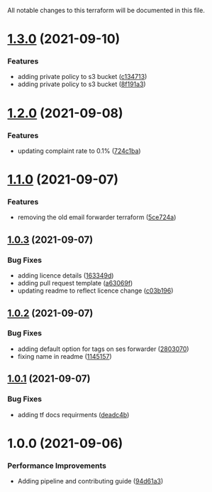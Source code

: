 All notable changes to this terraform will be documented in this file.

# [1.3.0](https://github.com/and-digital/terraform-aws-ses/compare/v1.2.0...v1.3.0) (2021-09-10)


### Features

* adding private policy to s3 bucket ([c134713](https://github.com/and-digital/terraform-aws-ses/commit/c134713a6fe493ef4c4ef902049f73ce1ca130ce))
* adding private policy to s3 bucket ([8f191a3](https://github.com/and-digital/terraform-aws-ses/commit/8f191a3efedfbaceb70c45ebbd28fc5409471ced))

# [1.2.0](https://github.com/and-digital/terraform-aws-ses/compare/v1.1.0...v1.2.0) (2021-09-08)


### Features

* updating complaint rate to 0.1% ([724c1ba](https://github.com/and-digital/terraform-aws-ses/commit/724c1ba7ea3fe956bfa47dc8e0aae906b0bbe42e))

# [1.1.0](https://github.com/and-digital/terraform-aws-ses/compare/v1.0.3...v1.1.0) (2021-09-07)


### Features

* removing the old email forwarder terraform ([5ce724a](https://github.com/and-digital/terraform-aws-ses/commit/5ce724a4b5687d8a164690bfacaec365640f6669))

## [1.0.3](https://github.com/and-digital/terraform-aws-ses/compare/v1.0.2...v1.0.3) (2021-09-07)


### Bug Fixes

* adding licence details ([163349d](https://github.com/and-digital/terraform-aws-ses/commit/163349db8b3b02e27f5cdb0042c2ba1e0e173e9a))
* adding pull request template ([a63069f](https://github.com/and-digital/terraform-aws-ses/commit/a63069f222dee9e44534d62044170e885972af77))
* updating readme to reflect licence change ([c03b196](https://github.com/and-digital/terraform-aws-ses/commit/c03b196859b778fe6b1a0c6c3f48ff4a896ac18a))

## [1.0.2](https://github.com/and-digital/terraform-aws-ses/compare/v1.0.1...v1.0.2) (2021-09-07)


### Bug Fixes

* adding default option for tags on ses forwarder ([2803070](https://github.com/and-digital/terraform-aws-ses/commit/280307043985139f47b85f5a5f020dbc84304d98))
* fixing name in readme ([1145157](https://github.com/and-digital/terraform-aws-ses/commit/11451570e36ae9fa234c048cf3c6471d34c73f76))

## [1.0.1](https://github.com/and-digital/terraform-aws-ses/compare/v1.0.0...v1.0.1) (2021-09-07)


### Bug Fixes

* adding tf docs requirments ([deadc4b](https://github.com/and-digital/terraform-aws-ses/commit/deadc4bc96d9ca8e2f26c6901e8bf44c9d8469b7))

# 1.0.0 (2021-09-06)


### Performance Improvements

* Adding pipeline and contributing guide ([94d61a3](https://github.com/and-digital/terraform-aws-ses/commit/94d61a359a45b3c06ff5719dadd167623ff06118))
